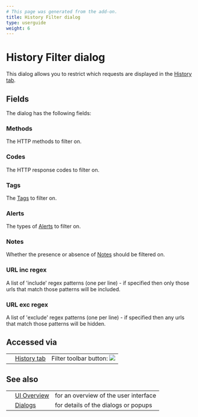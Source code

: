 ```yaml
---
# This page was generated from the add-on.
title: History Filter dialog
type: userguide
weight: 6
---
```


# History Filter dialog

This dialog allows you to restrict which requests are displayed in the [History tab](/docs/desktop/ui/tabs/history/).  

## Fields

The dialog has the following fields:

### Methods

The HTTP methods to filter on.

### Codes

The HTTP response codes to filter on.

### Tags

The [Tags](/docs/desktop/start/features/tags/) to filter on.

### Alerts

The types of [Alerts](/docs/desktop/start/features/alerts/) to filter on.  

### Notes

Whether the presence or absence of [Notes](/docs/desktop/start/features/notes/) should be filtered on.

### URL inc regex

A list of 'include' regex patterns (one per line) - if specified then only those urls that match those patterns will be included.

### URL exc regex

A list of 'exclude' regex patterns (one per line) - if specified then any urls that match those patterns will be hidden.

## Accessed via

|   |                                               |                                                             |
|---|-----------------------------------------------|-------------------------------------------------------------|
|   | [History tab](/docs/desktop/ui/tabs/history/) | Filter toolbar button: ![](/docs/desktop/images/16/054.png) |

## See also

|   |                                      |                                       |
|---|--------------------------------------|---------------------------------------|
|   | [UI Overview](/docs/desktop/ui/)     | for an overview of the user interface |
|   | [Dialogs](/docs/desktop/ui/dialogs/) | for details of the dialogs or popups  |
